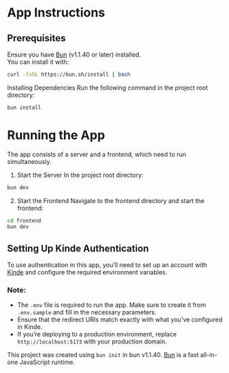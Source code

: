 # App Instructions

## Prerequisites
Ensure you have [Bun](https://bun.sh) (v1.1.40 or later) installed.  
You can install it with:  

```bash
curl -fsSL https://bun.sh/install | bash
```

Installing Dependencies
Run the following command in the project root directory:

```bash
bun install
```

# Running the App
The app consists of a server and a frontend, which need to run simultaneously.

1. Start the Server
In the project root directory:
```bash
bun dev
```

2. Start the Frontend
Navigate to the frontend directory and start the frontend:

```bash
cd frontend
bun dev
```
## Setting Up Kinde Authentication

To use authentication in this app, you’ll need to set up an account with [Kinde](https://kinde.com) and configure the required environment variables.

### Note:
- The `.env` file is required to run the app. Make sure to create it from `.env.sample` and fill in the necessary parameters.
- Ensure that the redirect URIs match exactly with what you’ve configured in Kinde.
- If you’re deploying to a production environment, replace `http://localhost:5173` with your production domain.


This project was created using `bun init` in bun v1.1.40. [Bun](https://bun.sh) is a fast all-in-one JavaScript runtime.
